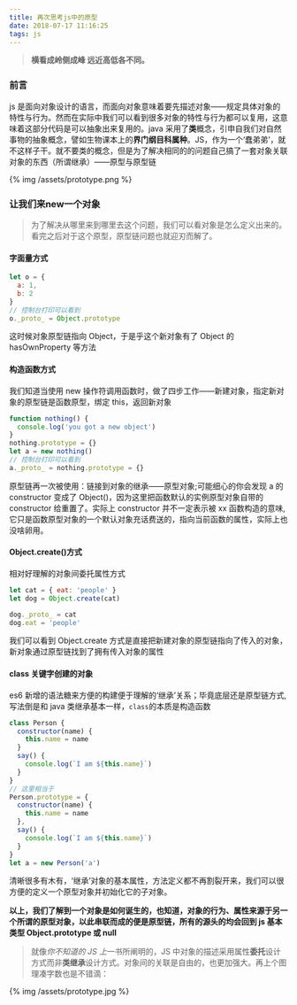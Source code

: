 ```yaml
---
title: 再次思考js中的原型
date: 2018-07-17 11:16:25
tags: js
---
```


> **横看成岭侧成峰 远近高低各不同。**

### 前言

js 是面向对象设计的语言，而面向对象意味着要先描述对象——规定具体对象的特性与行为。然而在实际中我们可以看到很多对象的特性与行为都可以复用，这意味着这部分代码是可以抽象出来复用的。java 采用了**类**概念，引申自我们对自然事物的抽象概念，譬如生物课本上的**界门纲目科属种**。JS，作为一个‘蠢弟弟’，就不这样子干。就不要类的概念，但是为了解决相同的的问题自己搞了一套对象关联对象的东西（所谓继承）——原型与原型链

<!-- more -->

{% img /assets/prototype.png %}

### 让我们来new一个对象

> 为了解决从哪里来到哪里去这个问题，我们可以看对象是怎么定义出来的。看完之后对于这个原型，原型链问题也就迎刃而解了。

#### 字面量方式

```js
let o = {
  a: 1,
  b: 2
}
// 控制台打印可以看到
o._proto_ = Object.prototype
```

这时候对象原型链指向 Object，于是乎这个新对象有了 Object 的 hasOwnProperty 等方法

#### 构造函数方式

我们知道当使用 new 操作符调用函数时，做了四步工作——新建对象，指定新对象的原型链是函数原型，绑定 this，返回新对象

```js
function nothing() {
  console.log('you got a new object')
}
nothing.prototype = {}
let a = new nothing()
// 控制台打印可以看到
a._proto_ = nothing.prototype = {}
```

原型链再一次被使用：链接到对象的继承——原型对象;可能细心的你会发现 a 的 constructor 变成了 Object()，因为这里把函数默认的实例原型对象自带的 constructor 给重置了。实际上 constructor 并不一定表示被 xx 函数构造的意味,它只是函数原型对象的一个默认对象充话费送的，指向当前函数的属性，实际上也没啥卵用。

#### Object.create()方式

相对好理解的对象间委托属性方式

```js
let cat = { eat: 'people' }
let dog = Object.create(cat)

dog._proto_ = cat
dog.eat = 'people'
```

我们可以看到 Object.create 方式是直接把新建对象的原型链指向了传入的对象，新对象通过原型链找到了拥有传入对象的属性

#### class 关键字创建的对象

es6 新增的语法糖来方便的构建便于理解的‘继承’关系；毕竟底层还是原型链方式,写法倒是和 java 类继承基本一样，`class`的本质是构造函数

```js
class Person {
  constructor(name) {
    this.name = name
  }
  say() {
    console.log(`I am ${this.name}`)
  }
}
// 这里相当于
Person.prototype = {
  constructor(name) {
    this.name = name
  },
  say() {
    console.log(`I am ${this.name}`)
  }
}
let a = new Person('a')
```

清晰很多有木有，‘继承’对象的基本属性，方法定义都不再割裂开来，我们可以很方便的定义一个原型对象并初始化它的子对象。

**以上，我们了解到一个对象是如何诞生的，也知道，对象的行为、属性来源于另一个所谓的原型对象，以此串联而成的便是原型链，所有的源头的均会回到 js 基本类型 Object.prototype 或 null**

> 就像*你不知道的 JS 上*一书所阐明的，JS 中对象的描述采用属性**委托**设计方式而非**类继承**设计方式。对象间的关联是自由的，也更加强大。再上个图理凑字数也是不错滴：

{% img /assets/prototype.jpg %}
